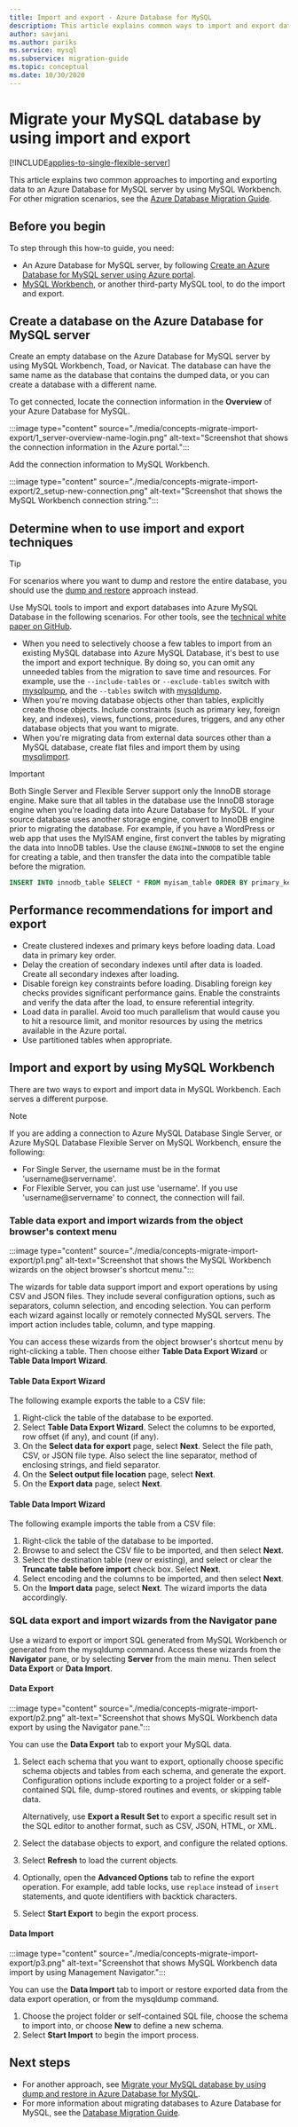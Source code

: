 ```yaml
---
title: Import and export - Azure Database for MySQL
description: This article explains common ways to import and export databases in Azure Database for MySQL, by using tools such as MySQL Workbench.
author: savjani
ms.author: pariks
ms.service: mysql
ms.subservice: migration-guide
ms.topic: conceptual
ms.date: 10/30/2020
---
```


# Migrate your MySQL database by using import and export

[!INCLUDE[applies-to-single-flexible-server](includes/applies-to-single-flexible-server.md)]

This article explains two common approaches to importing and exporting data to an Azure Database for MySQL server by using MySQL Workbench. For other migration scenarios, see the [Azure Database Migration Guide](https://datamigration.microsoft.com/). 

## Before you begin

To step through this how-to guide, you need:
- An Azure Database for MySQL server, by following [Create an Azure Database for MySQL server using Azure portal](quickstart-create-mysql-server-database-using-azure-portal.md).
- [MySQL Workbench](https://dev.mysql.com/downloads/workbench/), or another third-party MySQL tool, to do the import and export.

## Create a database on the Azure Database for MySQL server

Create an empty database on the Azure Database for MySQL server by using MySQL Workbench, Toad, or Navicat. The database can have the same name as the database that contains the dumped data, or you can create a database with a different name.

To get connected, locate the connection information in the **Overview** of your Azure Database for MySQL.

:::image type="content" source="./media/concepts-migrate-import-export/1_server-overview-name-login.png" alt-text="Screenshot that shows the connection information in the Azure portal.":::

Add the connection information to MySQL Workbench.

:::image type="content" source="./media/concepts-migrate-import-export/2_setup-new-connection.png" alt-text="Screenshot that shows the MySQL Workbench connection string.":::

## Determine when to use import and export techniques

> [!TIP]
> For scenarios where you want to dump and restore the entire database, you should use the [dump and restore](concepts-migrate-dump-restore.md) approach instead.

Use MySQL tools to import and export databases into Azure MySQL Database in the following scenarios. For other tools, see the [technical white paper on GitHub](https://github.com/Azure/azure-mysql/blob/master/MigrationGuide/MySQL%20Migration%20Guide_v1.1.pdf). 

- When you need to selectively choose a few tables to import from an existing MySQL database into Azure MySQL Database, it's best to use the import and export technique. By doing so, you can omit any unneeded tables from the migration to save time and resources. For example, use the `--include-tables` or `--exclude-tables` switch with [mysqlpump](https://dev.mysql.com/doc/refman/5.7/en/mysqlpump.html#option_mysqlpump_include-tables), and the `--tables` switch with [mysqldump](https://dev.mysql.com/doc/refman/5.7/en/mysqldump.html#option_mysqldump_tables).
- When you're moving database objects other than tables, explicitly create those objects. Include constraints (such as primary key, foreign key, and indexes), views, functions, procedures, triggers, and any other database objects that you want to migrate.
- When you're migrating data from external data sources other than a MySQL database, create flat files and import them by using [mysqlimport](https://dev.mysql.com/doc/refman/5.7/en/mysqlimport.html).

> [!Important]
> Both Single Server and Flexible Server support only the InnoDB storage engine. Make sure that all tables in the database use the InnoDB storage engine when you're loading data into Azure Database for MySQL. If your source database uses another storage engine, convert to InnoDB engine prior to migrating the database. For example, if you have a WordPress or web app that uses the MyISAM engine, first convert the tables by migrating the data into InnoDB tables. Use the clause `ENGINE=INNODB` to set the engine for creating a table, and then transfer the data into the compatible table before the migration.

   ```sql
   INSERT INTO innodb_table SELECT * FROM myisam_table ORDER BY primary_key_columns
   ```

## Performance recommendations for import and export

- Create clustered indexes and primary keys before loading data. Load data in primary key order.
- Delay the creation of secondary indexes until after data is loaded. Create all secondary indexes after loading.
- Disable foreign key constraints before loading. Disabling foreign key checks provides significant performance gains. Enable the constraints and verify the data after the load, to ensure referential integrity.
- Load data in parallel. Avoid too much parallelism that would cause you to hit a resource limit, and monitor resources by using the metrics available in the Azure portal.
- Use partitioned tables when appropriate.

## Import and export by using MySQL Workbench

There are two ways to export and import data in MySQL Workbench. Each serves a different purpose.

> [!NOTE]
> If you are adding a connection to Azure MySQL Database Single Server, or Azure MySQL Database Flexible Server on MySQL Workbench, ensure the following:
> - For Single Server, the username must be in the format 'username@servername'.
> - For Flexible Server, you can just use 'username'. If you use 'username@servername' to connect, the connection will fail.

### Table data export and import wizards from the object browser's context menu

:::image type="content" source="./media/concepts-migrate-import-export/p1.png" alt-text="Screenshot that shows the MySQL Workbench wizards on the object browser's shortcut menu.":::

The wizards for table data support import and export operations by using CSV and JSON files. They include several configuration options, such as separators, column selection, and encoding selection. You can perform each wizard against locally or remotely connected MySQL servers. The import action includes table, column, and type mapping.

You can access these wizards from the object browser's shortcut menu by right-clicking a table. Then choose either **Table Data Export Wizard** or **Table Data Import Wizard**.

#### Table Data Export Wizard

The following example exports the table to a CSV file:
1. Right-click the table of the database to be exported.
2. Select **Table Data Export Wizard**. Select the columns to be exported, row offset (if any), and count (if any).
3. On the **Select data for export** page, select **Next**. Select the file path, CSV, or JSON file type. Also select the line separator, method of enclosing strings, and field separator.
4. On the **Select output file location** page, select **Next**.
5. On the **Export data** page, select **Next**.

#### Table Data Import Wizard

The following example imports the table from a CSV file:
1. Right-click the table of the database to be imported.
2. Browse to and select the CSV file to be imported, and then select **Next**.
3. Select the destination table (new or existing), and select or clear the **Truncate table before import** check box. Select **Next**.
4. Select encoding and the columns to be imported, and then select **Next**.
5. On the **Import data** page, select **Next**. The wizard imports the data accordingly.

### SQL data export and import wizards from the Navigator pane

Use a wizard to export or import SQL generated from MySQL Workbench or generated from the mysqldump command. Access these wizards from the **Navigator** pane, or by selecting **Server** from the main menu. Then select **Data Export** or **Data Import**.

#### Data Export

:::image type="content" source="./media/concepts-migrate-import-export/p2.png" alt-text="Screenshot that shows MySQL Workbench data export by using the Navigator pane.":::

You can use the **Data Export** tab to export your MySQL data.

1. Select each schema that you want to export, optionally choose specific schema objects and tables from each schema, and generate the export. Configuration options include exporting to a project folder or a self-contained SQL file, dump-stored routines and events, or skipping table data.

   Alternatively, use **Export a Result Set** to export a specific result set in the SQL editor to another format, such as CSV, JSON, HTML, or XML.
1. Select the database objects to export, and configure the related options.
1. Select **Refresh** to load the current objects.
1. Optionally, open the **Advanced Options** tab to refine the export operation. For example, add table locks, use `replace` instead of `insert` statements, and quote identifiers with backtick characters.
1. Select **Start Export** to begin the export process.

#### Data Import

:::image type="content" source="./media/concepts-migrate-import-export/p3.png" alt-text="Screenshot that shows MySQL Workbench data import by using Management Navigator.":::

You can use the **Data Import** tab to import or restore exported data from the data export operation, or from the mysqldump command.
1. Choose the project folder or self-contained SQL file, choose the schema to import into, or choose **New** to define a new schema.
1. Select **Start Import** to begin the import process.

## Next steps

- For another approach, see [Migrate your MySQL database by using dump and restore in Azure Database for MySQL](concepts-migrate-dump-restore.md).
- For more information about migrating databases to Azure Database for MySQL, see the [Database Migration Guide](https://github.com/Azure/azure-mysql/tree/master/MigrationGuide).

